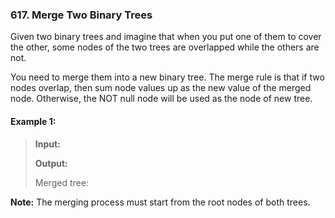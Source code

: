 ### 617. Merge Two Binary Trees

Given two binary trees and imagine that when you put one of them to cover the other, some nodes of the two trees are overlapped while the others are not.

You need to merge them into a new binary tree. The merge rule is that if two nodes overlap, then sum node values up as the new value of the merged node. Otherwise, the NOT null node will be used as the node of new tree.

#### Example 1:

>**Input:**
> 
>**Output:**
> 
>Merged tree:

**Note:** The merging process must start from the root nodes of both trees.